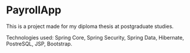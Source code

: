 # PayrollApp
This is a project made for my diploma thesis at postgraduate studies.

Technologies used: Spring Core, Spring Security, Spring Data, Hibernate, PostreSQL, JSP, Bootstrap.

